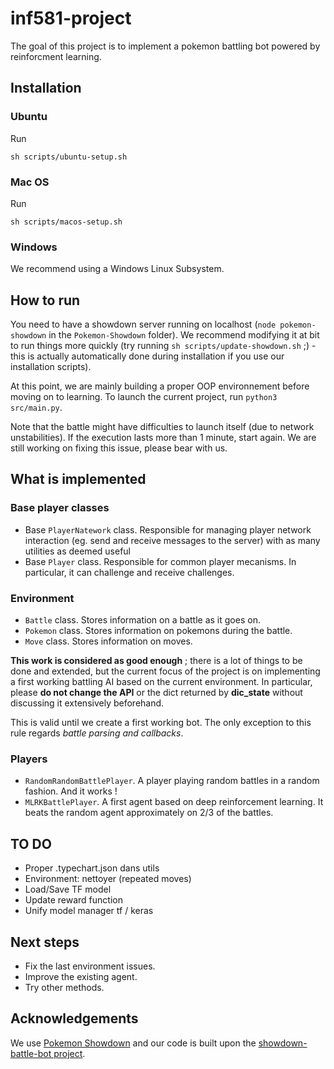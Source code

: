# inf581-project

The goal of this project is to implement a pokemon battling bot powered by reinforcment learning.

## Installation

### Ubuntu

Run

```
sh scripts/ubuntu-setup.sh
```

### Mac OS

Run

```
sh scripts/macos-setup.sh
```

### Windows

We recommend using a Windows Linux Subsystem. 

## How to run

You need to have a showdown server running on localhost (`node pokemon-showdown` in the `Pokemon-Showdown` folder). We recommend modifying it at bit to run things more quickly (try running `sh scripts/update-showdown.sh` ;) - this is actually automatically done during installation if you use our installation scripts).

At this point, we are mainly building a proper OOP environnement before moving on to learning. To launch the current project, run `python3 src/main.py`.

Note that the battle might have difficulties to launch itself (due to network unstabilities). If the execution lasts more than 1 minute, start again. We are still working on fixing this issue, please bear with us.

## What is implemented

### Base player classes

- Base `PlayerNatework` class. Responsible for managing player network interaction (eg. send and receive messages to the server) with as many utilities as deemed useful
- Base `Player` class. Responsible for common player mecanisms. In particular, it can challenge and receive challenges.

### Environment

- `Battle` class. Stores information on a battle as it goes on.
- `Pokemon` class. Stores information on pokemons during the battle.
- `Move` class. Stores information on moves.

**This work is considered as good enough** ; there is a lot of things to be done and extended, but the current focus of the project is on implementing a first working battling AI based on the current environment. In particular, please **do not change the API** or the dict returned by **dic_state** without discussing it extensively beforehand.

This is valid until we create a first working bot. The only exception to this rule regards *battle parsing and callbacks*.

### Players

- `RandomRandomBattlePlayer`. A player playing random battles in a random fashion. And it works !
- `MLRKBattlePlayer`. A first agent based on deep reinforcement learning. It beats the random agent approximately on 2/3 of the battles. 

## TO DO
- Proper .typechart.json dans utils
- Environment: nettoyer (repeated moves)
- Load/Save TF model
- Update reward function
- Unify model manager tf / keras

## Next steps

- Fix the last environment issues.
- Improve the existing agent.
- Try other methods.  

## Acknowledgements

We use [Pokemon Showdown](https://github.com/Zarel/Pokemon-Showdown) and our code is built upon the [showdown-battle-bot project](https://github.com/Synedh/showdown-battle-bot). 
